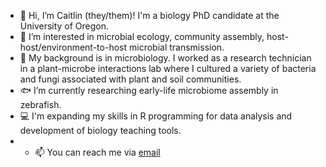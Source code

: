 - 👋 Hi, I’m Caitlin (they/them)! I'm a biology PhD candidate at the University of Oregon.
- 👀 I’m interested in microbial ecology, community assembly, host-host/environment-to-host microbial transmission.
- 🧫 My background is in microbiology. I worked as a research technician in a plant-microbe interactions lab where I cultured a variety of bacteria and fungi associated with plant and soil communities.
- 🐟 I’m currently researching early-life microbiome assembly in zebrafish.
- 💻 I'm expanding my skills in R programming for data analysis and development of biology teaching tools.
- - 📫 You can reach me via [email](mailto:csmith29@uoregon.edu)

<!---
biocsmith/biocsmith is a ✨ special ✨ repository because its `README.md` (this file) appears on your GitHub profile.
You can click the Preview link to take a look at your changes.
--->
